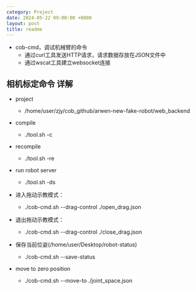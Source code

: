 ```yaml
---
category: Project
date: 2024-05-22 09:00:00 +0800
layout: post
title: readme
---
```


+ cob-cmd，调试机械臂的命令
  + 通过curl工具发送HTTP请求，请求数据存放在JSON文件中
  + 通过wscat工具建立websocket连接

## 相机标定命令 详解

+ project
  + /home/user/zjy/cob_github/arwen-new-fake-robot/web_backend

+ compile
  + ./tool.sh -c

+ recompile
  + ./tool.sh -re

+ run robot server
  + ./tool.sh -ds

+ 进入拖动示教模式：
  + ./cob-cmd.sh --drag-control ./open_drag.json

+ 退出拖动示教模式：
  + ./cob-cmd.sh --drag-control ./close_drag.json

+ 保存当前位姿(/home/user/Desktop/robot-status)
  + ./cob-cmd.sh --save-status

+ move to zero position
  + ./cob-cmd.sh --move-to ./joint_space.json